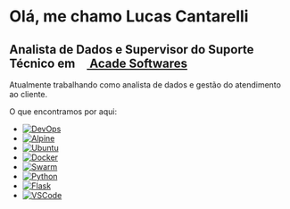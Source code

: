 
# Olá, me chamo Lucas Cantarelli
## Analista de Dados e Supervisor do Suporte Técnico em <a href="https://acadelotear.com.br/"><img src="https://user-images.githubusercontent.com/15838096/116098963-e18c6a80-a681-11eb-89ac-c063d30ee0e9.png" width="16" height="16"> Acade Softwares</a>

Atualmente trabalhando como analista de dados e gestão do atendimento ao cliente.

O que encontramos por aqui: 

- <a href="https://pt.wikipedia.org/wiki/DevOps">![DevOps](https://img.shields.io/badge/DevOps-Culture-green?style=plastic&logo=azuredevops)</a>
- <a href="https://hub.docker.com/_/alpine">![Alpine](https://img.shields.io/badge/Alpine-alpine%3Alatest-blue?style=plastic&logo=linux)</a>
- <a href="https://hub.docker.com/_/ubuntu">![Ubuntu](https://img.shields.io/badge/Ubuntu-ubuntu%3Alatest-orange?style=plastic&logo=linux)</a>
- <a href="https://www.docker.com/">![Docker](https://img.shields.io/badge/Docker-Containers-blue?style=plastic&logo=docker)</a>
- <a href="https://docs.docker.com/get-started/swarm-deploy/">![Swarm](https://img.shields.io/badge/Swarm-Stacks-blue?style=plastic&logo=swarm)</a>
- <a href="https://hub.docker.com/_/python">![Python](https://img.shields.io/badge/Python-python%3A3.9-yellow?style=plastic&logo=python)</a>
- <a href="https://flask.palletsprojects.com/en/1.1.x/">![Flask](https://img.shields.io/badge/Flask-flask--1.1.2-lightgrey?style=plastic&logo=flask)</a>
- <a href="https://code.visualstudio.com/">![VSCode](https://img.shields.io/badge/VS%20Code-vscode-blue?style=plastic&logo=vscode)</a>
